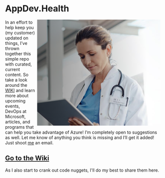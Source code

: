 # AppDev.Health
<img src="https://github.com/stevelange17/AppDev.Health/blob/master/Images/main1.png" align="right" />
In an effort to help keep you (my customer) updated on things, I’ve thrown together this simple repo with curated, current content. So take a look around the <a href="https://github.com/stevelange17/AppDev.Health/wiki">WIKI</a> and learn more about upcoming events, DevOps at Microsoft, articles, and programs that can help you take advantage of Azure!  I’m completely open to suggestions as well. Let me know of anything you think is missing and I’ll get it added! Just shoot <a href="mailto:stevenl@microsoft.com">me</a> an email.

## [Go to the Wiki](https://github.com/stevelange17/AppDev.Health/wiki)

As I also start to crank out code nuggets, I'll do my best to share them here.
